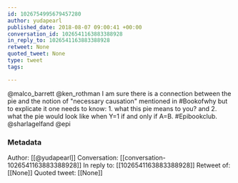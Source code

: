 ```yaml
---
id: 1026754995679457280
author: yudapearl
published_date: 2018-08-07 09:00:41 +00:00
conversation_id: 1026541163883388928
in_reply_to: 1026541163883388928
retweet: None
quoted_tweet: None
type: tweet
tags:

---
```


@malco_barrett @ken_rothman I am sure there is a connection between the pie and the notion of "necessary causation" mentioned in #Bookofwhy but to explicate it one needs to know: 1. what this pie means to you? and 2. what the pie would look like when Y=1 if and only if A=B. #Epibookclub. @sharlagelfand @epi

### Metadata

Author: [[@yudapearl]]
Conversation: [[conversation-1026541163883388928]]
In reply to: [[1026541163883388928]]
Retweet of: [[None]]
Quoted tweet: [[None]]
